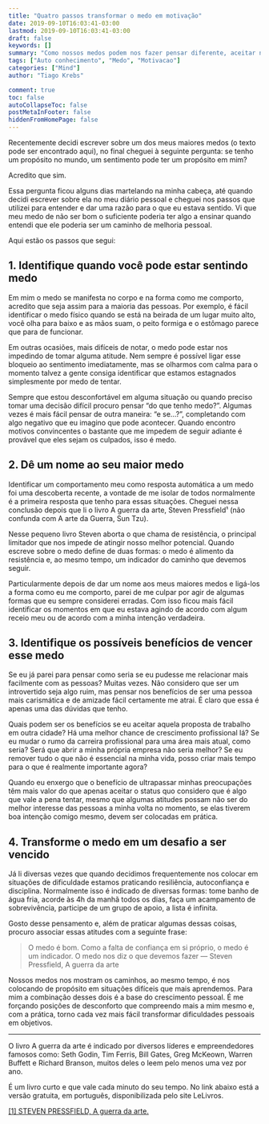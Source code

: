 ```yaml
---
title: "Quatro passos transformar o medo em motivação"
date: 2019-09-10T16:03:41-03:00
lastmod: 2019-09-10T16:03:41-03:00
draft: false
keywords: []
summary: "Como nossos medos podem nos fazer pensar diferente, aceitar novas experiências e dar valor ao que é incomum."
tags: ["Auto conhecimento", "Medo", "Motivacao"]
categories: ["Mind"]
author: "Tiago Krebs"

comment: true
toc: false
autoCollapseToc: false
postMetaInFooter: false
hiddenFromHomePage: false
---
```


Recentemente decidi escrever sobre um dos meus maiores medos (o texto pode ser encontrado aqui), no final cheguei à seguinte pergunta: se tenho um propósito no mundo, um sentimento pode ter um propósito em mim?

Acredito que sim.

Essa pergunta ficou alguns dias martelando na minha cabeça, até quando decidi escrever sobre ela no meu diário pessoal e cheguei nos passos que utilizei para entender e dar uma razão para o que eu estava sentido. Vi que meu medo de não ser bom o suficiente poderia ter algo a ensinar quando entendi que ele poderia ser um caminho de melhoria pessoal.

Aqui estão os passos que segui:

## 1. Identifique quando você pode estar sentindo medo
Em mim o medo se manifesta no corpo e na forma como me comporto, acredito que seja assim para a maioria das pessoas. Por exemplo, é fácil identificar o medo físico quando se está na beirada de um lugar muito alto, você olha para baixo e as mãos suam, o peito formiga e o estômago parece que para de funcionar.

Em outras ocasiões, mais difíceis de notar, o medo pode estar nos impedindo de tomar alguma atitude. Nem sempre é possível ligar esse bloqueio ao sentimento imediatamente, mas se olharmos com calma para o momento talvez a gente consiga identificar que estamos estagnados simplesmente por medo de tentar.

Sempre que estou desconfortável em alguma situação ou quando preciso tomar uma decisão difícil procuro pensar “do que tenho medo?”. Algumas vezes é mais fácil pensar de outra maneira: “e se…?”, completando com algo negativo que eu imagino que pode acontecer. Quando encontro motivos convincentes o bastante que me impedem de seguir adiante é provável que eles sejam os culpados, isso é medo.

## 2. Dê um nome ao seu maior medo
Identificar um comportamento meu como resposta automática a um medo foi uma descoberta recente, a vontade de me isolar de todos normalmente é a primeira resposta que tenho para essas situações. Cheguei nessa conclusão depois que li o livro A guerra da arte, Steven Pressfield¹ (não confunda com A arte da Guerra, Sun Tzu).

Nesse pequeno livro Steven aborta o que chama de resistência, o principal limitador que nos impede de atingir nosso melhor potencial. Quando escreve sobre o medo define de duas formas: o medo é alimento da resistência e, ao mesmo tempo, um indicador do caminho que devemos seguir.

Particularmente depois de dar um nome aos meus maiores medos e ligá-los a forma como eu me comporto, parei de me culpar por agir de algumas formas que eu sempre considerei erradas. Com isso ficou mais fácil identificar os momentos em que eu estava agindo de acordo com algum receio meu ou de acordo com a minha intenção verdadeira.

## 3. Identifique os possíveis benefícios de vencer esse medo
Se eu já parei para pensar como seria se eu pudesse me relacionar mais facilmente com as pessoas? Muitas vezes. Não considero que ser um introvertido seja algo ruim, mas pensar nos benefícios de ser uma pessoa mais carismática e de amizade fácil certamente me atrai. É claro que essa é apenas uma das dúvidas que tenho.

Quais podem ser os benefícios se eu aceitar aquela proposta de trabalho em outra cidade? Há uma melhor chance de crescimento profissional lá? Se eu mudar o rumo da carreira profissional para uma área mais atual, como seria? Será que abrir a minha própria empresa não seria melhor? Se eu remover tudo o que não é essencial na minha vida, posso criar mais tempo para o que é realmente importante agora?

Quando eu enxergo que o benefício de ultrapassar minhas preocupações têm mais valor do que apenas aceitar o status quo considero que é algo que vale a pena tentar, mesmo que algumas atitudes possam não ser do melhor interesse das pessoas a minha volta no momento, se elas tiverem boa intenção comigo mesmo, devem ser colocadas em prática.

## 4. Transforme o medo em um desafio a ser vencido
Já li diversas vezes que quando decidimos frequentemente nos colocar em situações de dificuldade estamos praticando resiliência, autoconfiança e disciplina. Normalmente isso é indicado de diversas formas: tome banho de água fria, acorde às 4h da manhã todos os dias, faça um acampamento de sobrevivência, participe de um grupo de apoio, a lista é infinita.

Gosto desse pensamento e, além de praticar algumas dessas coisas, procuro associar essas atitudes com a seguinte frase:

> O medo é bom. Como a falta de confiança em si próprio, o medo é um indicador. O medo nos diz o que devemos fazer — Steven Pressfield, A guerra da arte

Nossos medos nos mostram os caminhos, ao mesmo tempo, é nos colocando de propósito em situações difíceis que mais aprendemos. Para mim a combinação desses dois é a base do crescimento pessoal. É me forçando posições de desconforto que compreendo mais a mim mesmo e, com a prática, torno cada vez mais fácil transformar dificuldades pessoais em objetivos.

---

O livro A guerra da arte é indicado por diversos líderes e empreendedores famosos como: Seth Godin, Tim Ferris, Bill Gates, Greg McKeown, Warren Buffett e Richard Branson, muitos deles o leem pelo menos uma vez por ano.

É um livro curto e que vale cada minuto do seu tempo. No link abaixo está a versão gratuita, em português, disponibilizada pelo site LeLivros.

[[1] STEVEN PRESSFIELD, A guerra da arte.](http://lelivros.love/book/baixar-livro-a-guerra-da-arte-steven-pressfield-em-pdf-mobi-e-epub-ou-ler-online/)
